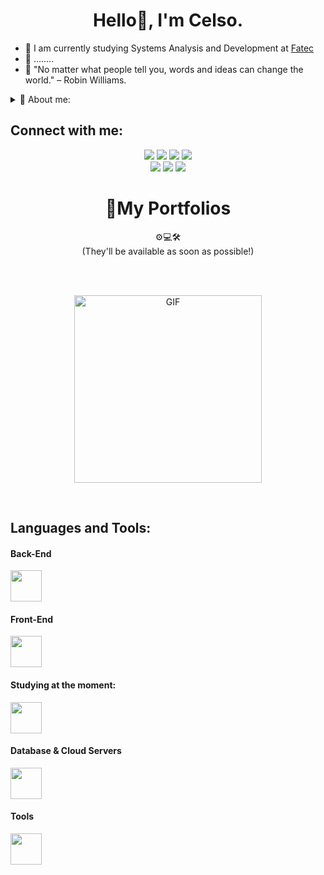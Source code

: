 <h1 align="center">Hello👋, I'm Celso.</h1>

- 🌱 I am currently studying Systems Analysis and Development at [Fatec](https://www.fatecsp.br)
- 🎯 ........
- 💬 "No matter what people tell you, words and ideas can change the world." – Robin Williams.
<details>
  <summary>👤 About me:</summary>
 
  -

  -
</details>


## Connect with me:
<div align="center">

<a href="https://discordapp.com/users/540516788484571165"><img src="https://img.shields.io/badge/Discord-7289DA?style=for-the-badge&logo=discord&logoColor=white"></a>
<a href="https://www.linkedin.com/in/celsojwnior/"><img src="https://img.shields.io/badge/LinkedIn-0077B5?style=for-the-badge&logo=linkedin&logoColor=white"></a>
<a href="mailto:celsorrochajr2005@gmail.com"><img src="https://img.shields.io/badge/Gmail-D14836?style=for-the-badge&logo=gmail&logoColor=white"></a>
<a href="https://leetcode.com"><img src="https://img.shields.io/badge/-LeetCode-FFA116?style=for-the-badge&logo=LeetCode&logoColor=black"></a>
<br>
<a href="https://steamcommunity.com/id/eloquencia/" ><img src="https://img.shields.io/badge/Steam-000000?style=for-the-badge&logo=steam&logoColor=white" ></a>
<a href="https://slack.com"><img src="https://img.shields.io/badge/Slack-4A154B?style=for-the-badge&logo=slack&logoColor=white"></a>
<a href="https://www.youtube.com/@polycasta"><img src="https://img.shields.io/badge/YouTube-FF0000?style=for-the-badge&logo=youtube&logoColor=white"></a>
</div>

<h1 align="center">📌My Portfolios</h1>

<div align="center">⚙️💻🛠️ <br> (They'll be available as soon as possible!)</div>

<br> <br>

<p align="center">
  <img align="center" src="star.gif" alt="GIF" height="300">
</p>

<br>

## Languages and Tools:

#### Back-End
<div align="left">
  <img src="https://skillicons.dev/icons?i=python,flask" height="50" />
</div>

#### Front-End
<div align="left">
  <img src="https://skillicons.dev/icons?i=html,css,bootstrap" height="50" />
</div>

#### Studying at the moment:
<div align="left">
  <img src="https://skillicons.dev/icons?i=java,c" height="50" />
</div>

#### Database & Cloud Servers
<div align="left">
  <img src="https://skillicons.dev/icons?i=mysql,aws" height="50" />
</div>

#### Tools
<div align="left">
  <img src="https://skillicons.dev/icons?i=git,github,figma,vscode,idea" height="50" />
</div>
